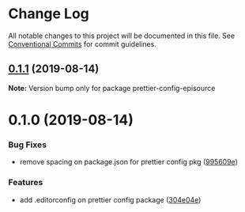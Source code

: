 # Change Log

All notable changes to this project will be documented in this file.
See [Conventional Commits](https://conventionalcommits.org) for commit guidelines.

## [0.1.1](https://github.com/EpisourceLLC/ts-js-styleguide/compare/prettier-config-episource@0.1.0...prettier-config-episource@0.1.1) (2019-08-14)

**Note:** Version bump only for package prettier-config-episource





# 0.1.0 (2019-08-14)


### Bug Fixes

* remove spacing on package.json for prettier config pkg ([995609e](https://github.com/EpisourceLLC/ts-js-styleguide/commit/995609e))


### Features

* add .editorconfig on prettier config package ([304e04e](https://github.com/EpisourceLLC/ts-js-styleguide/commit/304e04e))
